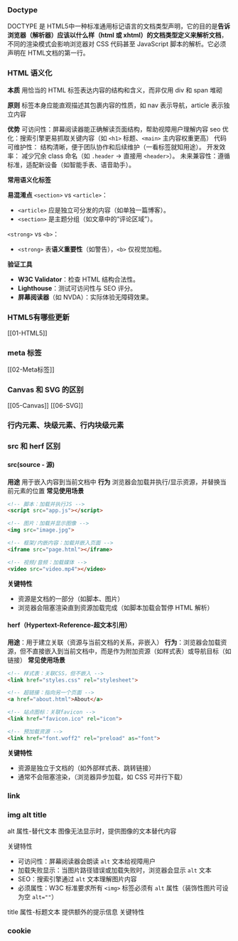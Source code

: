### Doctype

DOCTYPE 是 HTML5中一种标准通用标记语言的文档类型声明，它的目的是**告诉浏览器（解析器）应该以什么样（html 或 xhtml）的文档类型定义来解析文档**，不同的渲染模式会影响浏览器对 CSS 代码甚⾄ JavaScript 脚本的解析。它必须声明在 HTML⽂档的第⼀⾏。
### HTML 语义化

**本质** 
用恰当的 HTML 标签表达内容的结构和含义，而非仅用 div 和 span 堆砌

**原则**
标签本身应能直观描述其包裹内容的性质，如 nav 表示导航，article 表示独立内容

**优势**
可访问性：屏幕阅读器能正确解读页面结构，帮助视障用户理解内容
seo 优化：搜索引擎更易抓取关键内容（如 `<h1>` 标题、`<main>` 主内容权重更高）
代码可维护性： 结构清晰，便于团队协作和后续维护（一看标签就知用途）。
开发效率： 减少冗余 class 命名（如 `.header` → 直接用 `<header>`）。
未来兼容性：遵循标准，适配新设备（如智能手表、语音助手）。

**常用语义化标签**

**易混淆点**
`<section>` vs `<article>`：
- `<article>` 应是独立可分发的内容（如单独一篇博客）。
- `<section>` 是主题分组（如文章中的“评论区域”）。

`<strong>` vs `<b>`：
- `<strong>` 表**语义重要性**（如警告），`<b>` 仅视觉加粗。

**验证工具**
- **W3C Validator**：检查 HTML 结构合法性。
- **Lighthouse**：测试可访问性与 SEO 评分。
- **屏幕阅读器**（如 NVDA）：实际体验无障碍效果。

### HTML5有哪些更新
[[01-HTML5]]
### meta 标签
[[02-Meta标签]]
### Canvas 和 SVG 的区别
[[05-Canvas]]
[[06-SVG]]

### 行内元素、块级元素、行内块级元素

### src 和 herf 区别

#### src(source - 源)

**用途** 用于嵌入内容到当前文档中
**行为** 浏览器会加载并执行/显示资源，并替换当前元素的位置
**常见使用场景**
```html
<!-- 脚本：加载并执行JS -->
<script src="app.js"></script>

<!-- 图片：加载并显示图像 -->
<img src="image.jpg">

<!-- 框架/内嵌内容：加载并嵌入页面 -->
<iframe src="page.html"></iframe>

<!-- 视频/音频：加载媒体 -->
<video src="video.mp4"></video>
```

**关键特性**
- 资源是文档的一部分（如脚本、图片）
- 浏览器会阻塞渲染直到资源加载完成（如脚本加载会暂停 HTML 解析）

#### herf（Hypertext-Reference-超文本引用）

**用途**：用于建立关联（资源与当前文档的关系，非嵌入）
**行为**：浏览器会加载资源，但不直接嵌入到当前文档中，而是作为附加资源（如样式表）或导航目标（如链接）
**常见使用场景**
```html
<!-- 样式表：关联CSS，但不嵌入 -->
<link href="styles.css" rel="stylesheet">

<!-- 超链接：指向另一个页面 -->
<a href="about.html">About</a>

<!-- 站点图标：关联favicon -->
<link href="favicon.ico" rel="icon">

<!-- 预加载资源 -->
<link href="font.woff2" rel="preload" as="font">
```

**关键特性**
- 资源是独立于文档的（如外部样式表、跳转链接）
- 通常不会阻塞渲染，（浏览器异步加载，如 CSS 可并行下载）

### link
### img alt title

alt 属性-替代文本
图像无法显示时，提供图像的文本替代内容

关键特性
- 可访问性：屏幕阅读器会朗读 `alt` 文本给视障用户
- 加载失败显示：当图片路径错误或加载失败时，浏览器会显示 `alt` 文本
- SEO：搜索引擎通过 `alt` 文本理解图片内容
- 必须属性：W3C 标准要求所有 `<img>` 标签必须有 `alt` 属性（装饰性图片可设为空 `alt=""`）

title 属性-标题文本
提供额外的提示信息
关键特性
### cookie
